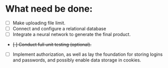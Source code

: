 # What need be done:

- [ ] Make uploading file limit.
- [ ] Connect and configure a relational database
- [ ] Integrate a neural network to generate the final product.
- ~~[ ] Conduct full unit testing (optional).~~
- [ ] Implement authorization, as well as lay the foundation for storing logins and passwords, and possibly enable data storage in cookies.

